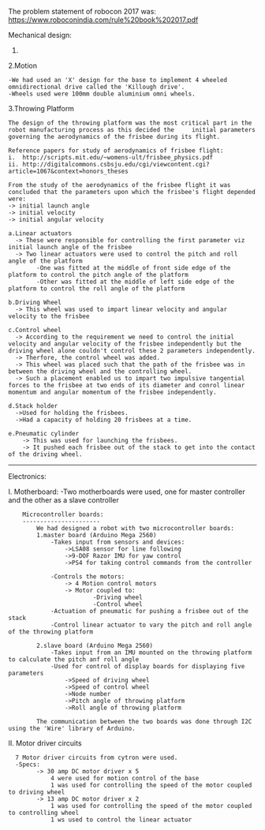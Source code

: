 The problem statement of robocon 2017 was:
https://www.roboconindia.com/rule%20book%202017.pdf

Mechanical design:
1. <Solidworks file>
2.Motion

    -We had used an 'X' design for the base to implement 4 wheeled omnidirectional drive called the 'Killough drive'.
    -Wheels used were 100mm double aluminium omni wheels.
    
3.Throwing Platform

    The design of the throwing platform was the most critical part in the robot manufacturing process as this decided the     initial parameters governing the aerodynamics of the frisbee during its flight.
    
    Reference papers for study of aerodynamics of frisbee flight:
    i.  http://scripts.mit.edu/~womens-ult/frisbee_physics.pdf
    ii. http://digitalcommons.csbsju.edu/cgi/viewcontent.cgi?article=1067&context=honors_theses
    
    From the study of the aerodynamics of the frisbee flight it was concluded that the parameters upon which the frisbee's flight depended were:
    -> initial launch angle
    -> initial velocity
    -> initial angular velocity
      
    a.Linear actuators
      -> These were responsible for controlling the first parameter viz initial launch angle of the frisbee
      -> Two linear actuators were used to control the pitch and roll angle of the platform
            -One was fitted at the middle of front side edge of the platform to control the pitch angle of the platform
            -Other was fitted at the middle of left side edge of the platform to control the roll angle of the platform  
      
    b.Driving Wheel
      -> This wheel was used to impart linear velocity and angular velocity to the frisbee

    c.Control wheel
      -> According to the requirement we need to control the initial velocity and angular velocity of the frisbee independently but the driving wheel alone couldn't control these 2 parameters independently.
      -> Therfore, the control wheel was added.
      -> This wheel was placed such that the path of the frisbee was in between the driving wheel and the controlling wheel.
      -> Such a placement enabled us to impart two impulsive tangential forces to the frisbee at two ends of its diameter and conrol linear momentum and angular momentum of the frisbee independently.
    
    d.Stack holder
      ->Used for holding the frisbees.
      ->Had a capacity of holding 20 frisbees at a time.
      
    e.Pneumatic cylinder
        -> This was used for launching the frisbees.
        -> It pushed each frisbee out of the stack to get into the contact of the driving wheel.
      
      
-----------------------------------------------------------------------------------------------------------------------------
Electronics:

I. Motherboard:
      -Two motherboards were used, one for master controller and the other as a slave controller 


        Microcontroller boards:
        ----------------------
            We had designed a robot with two microcontroller boards: 
            1.master board (Arduino Mega 2560)
                -Takes input from sensors and devices:
                    ->LSA08 sensor for line following
                    ->9-DOF Razor IMU for yaw control
                    ->PS4 for taking control commands from the controller

                -Controls the motors:
                    -> 4 Motion control motors
                    -> Motor coupled to:
                            -Driving wheel
                            -Control wheel
                -Actuation of pneumatic for pushing a frisbee out of the stack
                -Control linear actuator to vary the pitch and roll angle of the throwing platform

            2.slave board (Arduino Mega 2560)
                -Takes input from an IMU mounted on the throwing platform to calculate the pitch anf roll angle
                -Used for control of display boards for displaying five parameters
                    ->Speed of driving wheel
                    ->Speed of control wheel
                    ->Node number
                    ->Pitch angle of throwing platform 
                    ->Roll angle of throwing platform

            The communication between the two boards was done through I2C using the 'Wire' library of Arduino.

II. Motor driver circuits
    
      7 Motor driver circuits from cytron were used.
      -Specs:
            -> 30 amp DC motor driver x 5
                4 were used for motion control of the base
                1 was used for controlling the speed of the motor coupled to driving wheel
            -> 13 amp DC motor driver x 2
                1 was used for controlling the speed of the motor coupled to controlling wheel
                1 ws used to control the linear actuator
